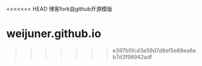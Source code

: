 <<<<<<< HEAD
博客fork自github开源模版
# weijuner.github.io
>>>>>>> e397b5fcd3e59d7d8ef5e68ea6eb7d3f98942adf
